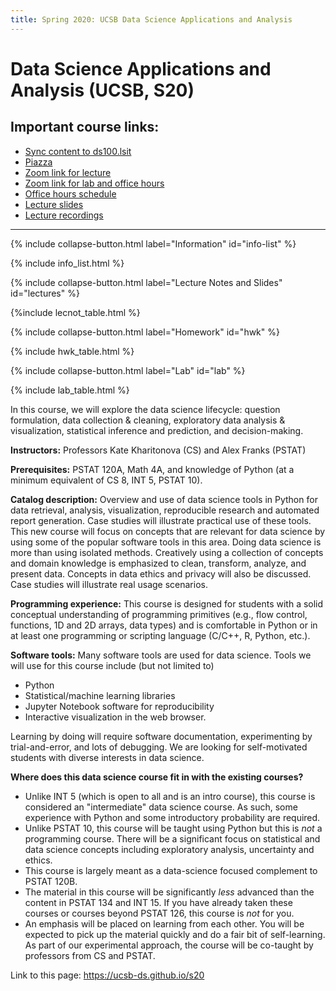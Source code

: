```yaml
---
title: Spring 2020: UCSB Data Science Applications and Analysis
---
```


# Data Science Applications and Analysis (UCSB, S20)

## Important course links:

- [Sync content to ds100.lsit](https://bit.ly/39xJf79)
- [Piazza](https://piazza.com/class/k7l3jegotl95vg)
- [Zoom link for lecture](https://ucsb.zoom.us/j/491434623?pwd=YlVmZXJpTlhkcDNWcmlwb1EvbjFpQT09)
- [Zoom link for lab and office hours](https://ucsb.zoom.us/j/377571101?pwd=Wm9nWHBpSzgwUkxPaEdzV2RBZEJ6QT09)
- [Office hours schedule](https://ucsb-ds.github.io/s20/info/staff/)
- [Lecture slides](https://drive.google.com/drive/folders/1dSAdI3imEdiIFkzM6rpylAn2s8us-HVC?usp=sharing)
- [Lecture recordings](https://drive.google.com/open?id=1xAoYPB8C2FgE34G2fc6ktjlBJykmmxW8)

--------------------------------------------------------------------------

{% include collapse-button.html label="Information" id="info-list" %}
<div class="collapse" id="info-list">
 <div class="card card-body">
  {% include info_list.html %}
 </div>
</div>


{% include collapse-button.html label="Lecture Notes and Slides" id="lectures" %}
<div class="collapse" id="lectures">
 <div class="card card-body" markdown="1">
   {%include lecnot_table.html %}
 </div>
</div>


{% include collapse-button.html label="Homework" id="hwk" %}
<div class="collapse" id="hwk">
 <div class="card card-body">
  {% include hwk_table.html %}
 </div>
</div>

{% include collapse-button.html label="Lab" id="lab" %}
<div class="collapse" id="lab">
 <div class="card card-body">
  {% include lab_table.html %}
 </div>
</div>

In this course, we will explore the data science lifecycle: question formulation, data collection & cleaning, exploratory data analysis & visualization, statistical inference and prediction, and decision-making.


**Instructors:** Professors Kate Kharitonova (CS) and Alex Franks (PSTAT)

**Prerequisites:** PSTAT 120A, Math 4A, and knowledge of Python (at a minimum equivalent of CS 8, INT 5, PSTAT 10).

**Catalog description:** Overview and use of data science tools in Python for data retrieval, analysis, visualization, reproducible research and automated report generation. Case studies will illustrate practical use of these tools.  This new course will focus on concepts that are relevant for data science by using some of the popular software tools in this area. Doing data science is more than using isolated methods. Creatively using a collection of concepts and domain knowledge is emphasized to clean, transform, analyze, and present data. Concepts in data ethics and privacy will also be discussed. Case studies will illustrate real usage scenarios.

**Programming experience:** This course is designed for students with a solid conceptual understanding of programming primitives (e.g., flow control, functions, 1D and 2D arrays, data types) and is comfortable in Python or in at least one programming or scripting language (C/C++, R, Python, etc.).

**Software tools:** Many software tools are used for data science. Tools we will use for this course include (but not limited to)
- Python
- Statistical/machine learning libraries
- Jupyter Notebook software for reproducibility
- Interactive visualization in the web browser.

Learning by doing will require software documentation, experimenting by trial-and-error, and lots of debugging. 
We are looking for self-motivated students with diverse interests in data science.

**Where does this data science course fit in with the existing courses?**

- Unlike INT 5 (which is open to all and is an intro course), this course is considered an "intermediate" data science course. As such, some experience with Python and some introductory probability are required.
- Unlike PSTAT 10, this course will be taught using Python but this is *not* a programming course.  There will be a significant focus on statistical and data science concepts including exploratory analysis, uncertainty and ethics.
- This course is largely meant as a data-science focused complement to PSTAT 120B.  
- The material in this course will be significantly *less* advanced than the content in PSTAT 134 and INT 15.  If you have already taken these courses or courses beyond PSTAT 126, this course is _not_ for you.
- An emphasis will be placed on learning from each other. You will be expected to pick up the material quickly and do a fair bit of self-learning.  As part of our experimental approach, the course will be co-taught by professors from CS and PSTAT.  


Link to this page: <https://ucsb-ds.github.io/s20>
